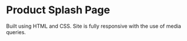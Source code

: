 # Product Splash Page

Built using HTML and CSS. Site is fully responsive with the use of media queries. 
